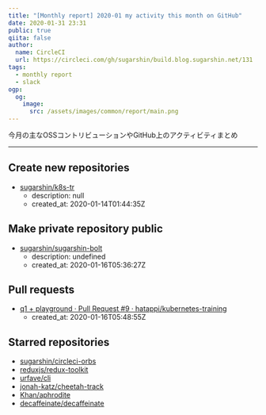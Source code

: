 ```yaml
---
title: "[Monthly report] 2020-01 my activity this month on GitHub"
date: 2020-01-31 23:31
public: true
qiita: false
author:
  name: CircleCI
  url: https://circleci.com/gh/sugarshin/build.blog.sugarshin.net/131
tags:
  - monthly report
  - slack
ogp:
  og:
    image:
      src: /assets/images/common/report/main.png
---
```


今月の主なOSSコントリビューションやGitHub上のアクティビティまとめ

***

## Create new repositories

- [sugarshin/k8s-tr](https://github.com/sugarshin/k8s-tr)
  - description: null
  - created_at: 2020-01-14T01:44:35Z

## Make private repository public

- [sugarshin/sugarshin-bolt](https://github.com/sugarshin/sugarshin-bolt)
  - description: undefined
  - created_at: 2020-01-16T05:36:27Z

## Pull requests

- [q1 + playground · Pull Request #9 · hatappi/kubernetes-training](https://github.com/hatappi/kubernetes-training/pull/9)
  - created_at: 2020-01-16T05:48:55Z

## Starred repositories

- [sugarshin/circleci-orbs](https://github.com/sugarshin/circleci-orbs)
- [reduxjs/redux-toolkit](https://github.com/reduxjs/redux-toolkit)
- [urfave/cli](https://github.com/urfave/cli)
- [jonah-katz/cheetah-track](https://github.com/jonah-katz/cheetah-track)
- [Khan/aphrodite](https://github.com/Khan/aphrodite)
- [decaffeinate/decaffeinate](https://github.com/decaffeinate/decaffeinate)
